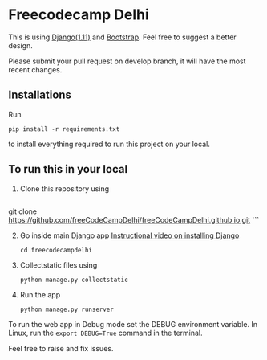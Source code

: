 # Freecodecamp Delhi

This is using [Django(1.11)](https://www.djangoproject.com/) and [Bootstrap](http://getbootstrap.com/).
Feel free to suggest a better design.

Please submit your pull request on develop branch, it will have the most recent changes.

## Installations
Run
```
pip install -r requirements.txt
```
to install everything required to run this project on your local.


## To run this in your local

1. Clone this repository using
	```
  git clone https://github.com/freeCodeCampDelhi/freeCodeCampDelhi.github.io.git
	```

2. Go inside main Django app [Instructional video on installing Django](https://youtu.be/qgGIqRFvFFk)
	```
	cd freecodecampdelhi
	```

3. Collectstatic files using
	```
	python manage.py collectstatic
	```

4. Run the app
	```
	python manage.py runserver
	```

To run the web app in Debug mode set the DEBUG environment variable.
In Linux, run the `export DEBUG=True` command in the terminal.

Feel free to raise and fix issues.
